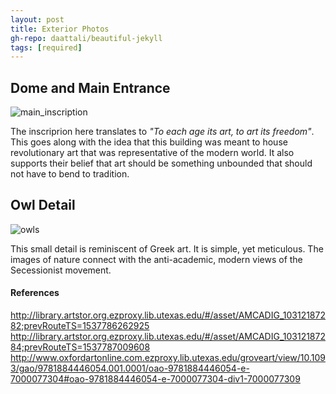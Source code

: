 ```yaml
---
layout: post
title: Exterior Photos
gh-repo: daattali/beautiful-jekyll
tags: [required]
---
```


## Dome and Main Entrance
![main_inscription](http://mdxdv.artstor.org/thumb/imgstor/size2/mcad/d0001/mcad_aict_08092603_8b_srgb.jpg)


The inscriprion here translates to _"To each age its art, to art its freedom"_. This goes along with the idea that this 
building was meant to house revolutionary art that was representative of the modern world. It also supports their belief that
art should be something unbounded that should not have to bend to tradition.


## Owl Detail
![owls](http://mdxdv.artstor.org/thumb/imgstor/size2/mcad/d0001/mcad_aict_08092607_8b_srgb.jpg)


This small detail is reminiscent of Greek art. It is simple, yet meticulous. The images of nature connect with the 
anti-academic, modern views of the Secessionist movement.



#### References
http://library.artstor.org.ezproxy.lib.utexas.edu/#/asset/AMCADIG_10312187282;prevRouteTS=1537786262925
http://library.artstor.org.ezproxy.lib.utexas.edu/#/asset/AMCADIG_10312187284;prevRouteTS=1537787009608
http://www.oxfordartonline.com.ezproxy.lib.utexas.edu/groveart/view/10.1093/gao/9781884446054.001.0001/oao-9781884446054-e-7000077304#oao-9781884446054-e-7000077304-div1-7000077309
